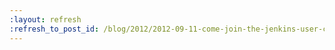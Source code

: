 ```yaml
---
:layout: refresh
:refresh_to_post_id: /blog/2012/2012-09-11-come-join-the-jenkins-user-conference-san-francisco-on-september-30th
---
```

